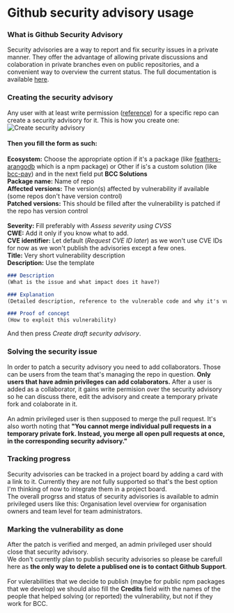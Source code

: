 # Github security advisory usage
### What is Github Security Advisory
Security advisories are a way to report and fix security issues in a private manner. They offer the advantage of allowing private discussions and colaboration in private branches even on public repositories, and a convenient way to overview the current status. The full documentation is available [here](https://docs.github.com/en/code-security).

### Creating the security advisory
Any user with at least write permission ([reference](https://docs.github.com/en/code-security/security-advisories/permission-levels-for-security-advisories)) for a specific repo can create a security advisory for it. This is how you create one:
![Create security advisory](./assets/create-advisory.png)

#### Then you fill the form as such:<br>
**Ecosystem:** Choose the appropriate option if it's a package (like [feathers-arangodb](https://github.com/bcc-code/feathers-arangodb) which is a npm package) or Other if is's a custom solution (like [bcc-pay](https://github.com/bcc-code/bcc-pay)) and in the next field put **BCC Solutions**<br>
**Package name:** Name of repo<br>
**Affected versions:** The version(s) affected by vulnerability if available (some repos don't have version control)<br>
**Patched versions:** This should be filled after the vulnerability is patched if the repo has version control<br>
<br>
**Severity:** Fill preferably with *Assess severity using CVSS*<br>
**CWE:** Add it only if you know what to add.<br>
**CVE identifier:** Let default (*Request CVE ID later*) as we won't use CVE IDs for now as we won't publish the advisories except a few ones.<br>
**Title:** Very short vulnerability description<br>
**Description:** Use the template<br>
```markdown
### Description
(What is the issue and what impact does it have?)

### Explanation
(Detailed description, reference to the vulnerable code and why it's vulnerable.)

### Proof of concept
(How to exploit this vulnerability)
```
And then press *Create draft security advisory*.

### Solving the security issue
In order to patch a security advisory you need to add collaborators. Those can be users from the team that's managing the repo in question. **Only users that have admin privileges can add colaborators.** After a user is added as a collaborator, it gains write permision over the security advisory so he can discuss there, edit the advisory and create a temporary private fork and colaborate in it.<br><br>
An admin privileged user is then supposed to merge the pull request. 
It's also worth noting that **"You cannot merge individual pull requests in a temporary private fork. Instead, you merge all open pull requests at once, in the corresponding security advisory."** 

### Tracking progress
Security advisories can be tracked in a project board by adding a card with a link to it. Currently they are not fully supported so that's the best option I'm thinking of now to integrate them in a project board.<br>
The overall progrss and status of security advisories is available to admin privileged users like this: Organisation level overview for organisation owners and team level for team administrators.

### Marking the vulnerability as done
After the patch is verified and merged, an admin privileged user should close that security advisory.<br>
We don't currently plan to publish security advisories so please be carefull here as **the only way to delete a publised one is to contact Github Support**.<br><br>
For vulerabilities that we decide to publish (maybe for public npm packages that we develop) we should also fill the **Credits** field with the names of the people that helped solving (or reported) the vulnerability, but not if they work for BCC.
